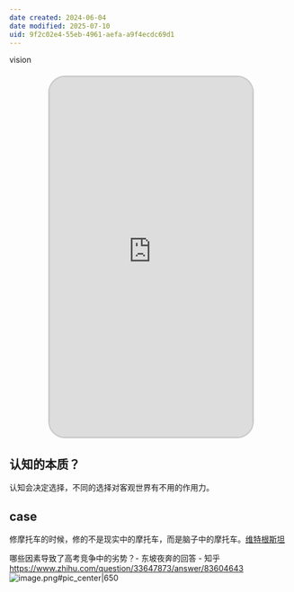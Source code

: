 ```yaml
---
date created: 2024-06-04
date modified: 2025-07-10
uid: 9f2c02e4-55eb-4961-aefa-a9f4ecdc69d1
---
```


vision

<iframe src="https://v3-web.douyinvod.com/205ef04dbe1bb3a113d89663113e5885/66a4d9a9/video/tos/cn/tos-cn-ve-15/oI9HINIc1nAq29CrbN8nA9mQYAjgfBoBEeb3ED/?a=6383&ch=26&cr=3&dr=0&lr=all&cd=0%7C0%7C0%7C3&cv=1&br=765&bt=765&cs=0&ds=4&ft=pEaFx4hZffPdHK~2N12NvAq-antLjrKZAHI.RkaTx8WjljVhWL6&mime_type=video_mp4&qs=0&rc=Z2ZnZzdnOjo6aWQ0ZjppNEBpM3l3bTw6ZndncjMzNGkzM0A2NTEtMWFfNWAxLi41YS4tYSMxMG9vcjRfMC9gLS1kLWFzcw%3D%3D&btag=c0000e00010000&cquery=100w_100B_100H_100K_100o&dy_q=1722068832&feature_id=46a7bb47b4fd1280f3d3825bf2b29388&l=202407271627127206055C0A0AA09E53A1" allowfullscreen="true" style="border-radius: 30px; overflow: hidden; border: 3px solid #ccc; width: 360px; height: 640px; display: block; margin: 20px auto; aspect-ratio: 9 / 16;" frameborder="0"></iframe>

<!-- more -->

## 认知的本质？

认知会决定选择，不同的选择对客观世界有不用的作用力。

## case

修摩托车的时候，修的不是现实中的摩托车，而是脑子中的摩托车。[维特根斯坦](维特根斯坦.md)

哪些因素导致了高考竞争中的劣势？- 东坡夜奔的回答 - 知乎  
https://www.zhihu.com/question/33647873/answer/83604643  
![image.png#pic_center|650](https://imagehosting4picgo.oss-cn-beijing.aliyuncs.com/imagehosting/fix-dir%2Fpicgo%2Fpicgo-clipboard-images%2F2024%2F06%2F04%2F17-16-54-39883d07c881364bbb58175de518e8e9-20240604171652-34e5c3.png)
